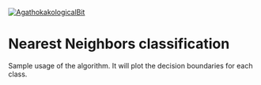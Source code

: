 [![AgathokakologicalBit](https://circleci.com/gh/AgathokakologicalBit/nnc.svg?style=shield)](https://circleci.com/gh/AgathokakologicalBit/nnc)

# Nearest Neighbors classification
Sample usage of the algorithm.
It will plot the decision boundaries for each class.
